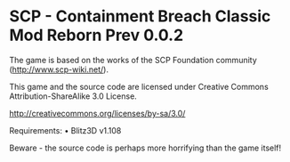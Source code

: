 # SCP - Containment Breach Classic Mod Reborn Prev 0.0.2

The game is based on the works of the SCP Foundation community (http://www.scp-wiki.net/).

This game and the source code are licensed under Creative Commons Attribution-ShareAlike 3.0 License.

http://creativecommons.org/licenses/by-sa/3.0/

Requirements: • Blitz3D v1.108

Beware - the source code is perhaps more horrifying than the game itself!
